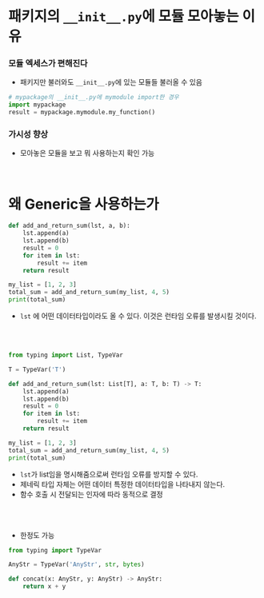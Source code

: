 # 패키지의 `__init__.py`에 모듈 모아놓는 이유
### 모듈 엑세스가 편해진다
- 패키지만 불러와도 `__init__.py`에 있는 모듈들 불러올 수 있음

```python
# mypackage의 __init__.py에 mymodule import한 경우
import mypackage
result = mypackage.mymodule.my_function()
```

### 가시성 향상
- 모아놓은 모듈을 보고 뭐 사용하는지 확인 가능

<br>

# 왜 Generic을 사용하는가


```python
def add_and_return_sum(lst, a, b):
    lst.append(a)
    lst.append(b)
    result = 0
    for item in lst:
        result += item
    return result

my_list = [1, 2, 3]
total_sum = add_and_return_sum(my_list, 4, 5)
print(total_sum)
```

- `lst` 에 어떤 데이터타입이라도 올 수 있다. 이것은 런타임 오류를 발생시킬 것이다.

<br><br>

```python
from typing import List, TypeVar

T = TypeVar('T')

def add_and_return_sum(lst: List[T], a: T, b: T) -> T:
    lst.append(a)
    lst.append(b)
    result = 0
    for item in lst:
        result += item
    return result

my_list = [1, 2, 3]
total_sum = add_and_return_sum(my_list, 4, 5)
print(total_sum)
```
- `lst`가 list임을 명시해줌으로써 런타임 오류를 방지할 수 있다.
- 제네릭 타입 자체는 어떤 데이터 특정한 데이터타입을 나타내지 않는다.
- 함수 호출 시 전달되는 인자에 따라 동적으로 결정

<br><br>

- 한정도 가능
```python
from typing import TypeVar

AnyStr = TypeVar('AnyStr', str, bytes)

def concat(x: AnyStr, y: AnyStr) -> AnyStr:
    return x + y
```